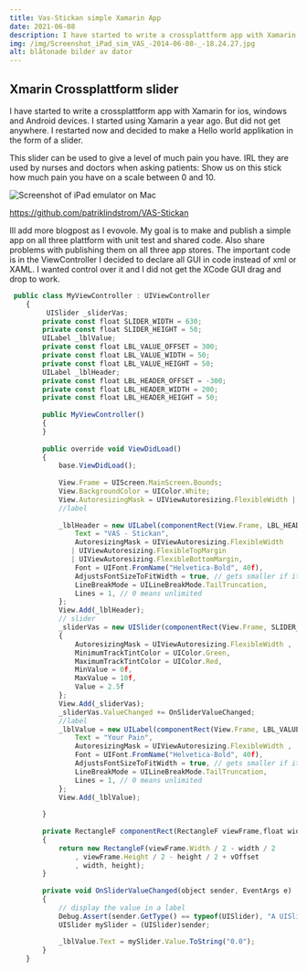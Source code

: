 ```yaml
---
title: Vas-Stickan simple Xamarin App
date: 2021-06-08
description: I have started to write a crossplattform app with Xamarin for ios, windows and Android devices. I started using Xamarin a year ago. But did not get anywhere. I restarted now and decided to make a Hello world applikation in the form of a slider.
img: /img/Screenshot_iPad_sim_VAS_-2014-06-08-_-18.24.27.jpg
alt: blåtonade bilder av dator
---
```


## Xmarin Crossplattform slider
I have started to write a crossplattform app with Xamarin for ios, windows and Android devices. I started using Xamarin a year ago. But did not get anywhere. I restarted now and decided to make a Hello world applikation in the form of a slider.

This slider can be used to give a level of much pain you have. IRL they are used by nurses and doctors when asking patients: Show us on this stick how much pain you have on a scale between 0 and 10.

![Screenshot of iPad emulator on Mac](/img/Screenshot_iPad_sim_VAS_-2014-06-08-_-18.24.27.jpg)

https://github.com/patriklindstrom/VAS-Stickan

Ill add more blogpost as I evovole. My goal is to make and publish a simple app on all three plattform with unit test and shared code. Also share problems with publishing them on all three app stores.
The important code is in the ViewController I decided to declare all GUI in code instead of xml or XAML. I wanted control over it and I did not get the XCode GUI drag and drop to work.

```js
 public class MyViewController : UIViewController
    {
         UISlider _sliderVas;
        private const float SLIDER_WIDTH = 630;
        private const float SLIDER_HEIGHT = 50;
        UILabel _lblValue;
        private const float LBL_VALUE_OFFSET = 300;
        private const float LBL_VALUE_WIDTH = 50;
        private const float LBL_VALUE_HEIGHT = 50;
        UILabel _lblHeader;
        private const float LBL_HEADER_OFFSET = -300;
        private const float LBL_HEADER_WIDTH = 200;
        private const float LBL_HEADER_HEIGHT = 50;
 
        public MyViewController()
        {
        }
 
        public override void ViewDidLoad()
        {
            base.ViewDidLoad();
 
            View.Frame = UIScreen.MainScreen.Bounds;
            View.BackgroundColor = UIColor.White;
            View.AutoresizingMask = UIViewAutoresizing.FlexibleWidth | UIViewAutoresizing.FlexibleHeight;
            //label
 
            _lblHeader = new UILabel(componentRect(View.Frame, LBL_HEADER_WIDTH, LBL_HEADER_HEIGHT, LBL_HEADER_OFFSET)){
                Text = "VAS - Stickan",
                AutoresizingMask = UIViewAutoresizing.FlexibleWidth 
               | UIViewAutoresizing.FlexibleTopMargin 
               | UIViewAutoresizing.FlexibleBottomMargin,
                Font = UIFont.FromName("Helvetica-Bold", 40f),
                AdjustsFontSizeToFitWidth = true, // gets smaller if it doesn't fit
                LineBreakMode = UILineBreakMode.TailTruncation,
                Lines = 1, // 0 means unlimited
            };
            View.Add(_lblHeader);
            // slider
            _sliderVas = new UISlider(componentRect(View.Frame, SLIDER_WIDTH, SLIDER_HEIGHT, 0))
            {
                AutoresizingMask = UIViewAutoresizing.FlexibleWidth ,
                MinimumTrackTintColor = UIColor.Green,
                MaximumTrackTintColor = UIColor.Red,
                MinValue = 0f,
                MaxValue = 10f,
                Value = 2.5f
            };
            View.Add(_sliderVas);
            _sliderVas.ValueChanged += OnSliderValueChanged;
            //label
            _lblValue = new UILabel(componentRect(View.Frame, LBL_VALUE_WIDTH, LBL_VALUE_HEIGHT, LBL_VALUE_OFFSET)){
                Text = "Your Pain",
                AutoresizingMask = UIViewAutoresizing.FlexibleWidth ,
                Font = UIFont.FromName("Helvetica-Bold", 40f),
                AdjustsFontSizeToFitWidth = true, // gets smaller if it doesn't fit
                LineBreakMode = UILineBreakMode.TailTruncation,
                Lines = 1, // 0 means unlimited
            };
            View.Add(_lblValue);
 
        }
 
        private RectangleF componentRect(RectangleF viewFrame,float width,float height,float vOffset)
        {
            return new RectangleF(viewFrame.Width / 2 - width / 2
                , viewFrame.Height / 2 - height / 2 + vOffset
                , width, height);
        }
 
        private void OnSliderValueChanged(object sender, EventArgs e)
        {
            // display the value in a label
            Debug.Assert(sender.GetType() == typeof(UISlider), "A UISlider should be the caller of this delegate");
            UISlider mySlider = (UISlider)sender;
 
            _lblValue.Text = mySlider.Value.ToString("0.0");
        }    
    }
```